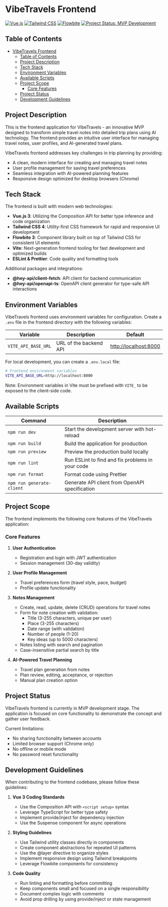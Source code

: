 # VibeTravels Frontend

[![Vue.js](https://img.shields.io/badge/Vue.js-3.5.13-42b883)](https://vuejs.org/)
[![Tailwind CSS](https://img.shields.io/badge/Tailwind-4.1.6-38bdf8)](https://tailwindcss.com/)
[![Flowbite](https://img.shields.io/badge/Flowbite-3.1.2-1c64f2)](https://flowbite.com/)
[![Project Status: MVP Development](https://img.shields.io/badge/Project%20Status-MVP%20Development-yellow)](https://github.com/10xdevs/vibe-travel)

## Table of Contents

- [VibeTravels Frontend](#vibetravels-frontend)
  - [Table of Contents](#table-of-contents)
  - [Project Description](#project-description)
  - [Tech Stack](#tech-stack)
  - [Environment Variables](#environment-variables)
  - [Available Scripts](#available-scripts)
  - [Project Scope](#project-scope)
    - [Core Features](#core-features)
  - [Project Status](#project-status)
  - [Development Guidelines](#development-guidelines)

## Project Description

This is the frontend application for VibeTravels - an innovative MVP designed to transform simple travel notes into detailed trip plans using AI technology. The frontend provides an intuitive user interface for managing travel notes, user profiles, and AI-generated travel plans.

VibeTravels frontend addresses key challenges in trip planning by providing:

- A clean, modern interface for creating and managing travel notes
- User profile management for saving travel preferences
- Seamless integration with AI-powered planning features
- Responsive design optimized for desktop browsers (Chrome)

## Tech Stack

The frontend is built with modern web technologies:

- **Vue.js 3**: Utilizing the Composition API for better type inference and code organization
- **Tailwind CSS 4**: Utility-first CSS framework for rapid and responsive UI development
- **Flowbite 3**: Component library built on top of Tailwind CSS for consistent UI elements
- **Vite**: Next-generation frontend tooling for fast development and optimized builds
- **ESLint & Prettier**: Code quality and formatting tools

Additional packages and integrations:

- **@hey-api/client-fetch**: API client for backend communication
- **@hey-api/openapi-ts**: OpenAPI client generator for type-safe API interactions

## Environment Variables

VibeTravels frontend uses environment variables for configuration. Create a `.env` file in the frontend directory with the following variables:

| Variable | Description | Default |
|----------|-------------|---------|
| `VITE_API_BASE_URL` | URL of the backend API | <http://localhost:8000> |

For local development, you can create a `.env.local` file:

```sh
# Frontend environment variables
VITE_API_BASE_URL=http://localhost:8000
```

Note: Environment variables in Vite must be prefixed with `VITE_` to be exposed to the client-side code.

## Available Scripts

| Command | Description |
|---------|-------------|
| `npm run dev` | Start the development server with hot-reload |
| `npm run build` | Build the application for production |
| `npm run preview` | Preview the production build locally |
| `npm run lint` | Run ESLint to find and fix problems in your code |
| `npm run format` | Format code using Prettier |
| `npm run generate-client` | Generate API client from OpenAPI specification |

## Project Scope

The frontend implements the following core features of the VibeTravels application:

### Core Features

1. **User Authentication**
   - Registration and login with JWT authentication
   - Session management (30-day validity)

2. **User Profile Management**
   - Travel preferences form (travel style, pace, budget)
   - Profile update functionality

3. **Notes Management**
   - Create, read, update, delete (CRUD) operations for travel notes
   - Form for note creation with validation:
     - Title (3-255 characters, unique per user)
     - Place (3-255 characters)
     - Date range (with validation)
     - Number of people (1-20)
     - Key ideas (up to 5000 characters)
   - Notes listing with search and pagination
   - Case-insensitive partial search by title

4. **AI-Powered Travel Planning**
   - Travel plan generation from notes
   - Plan review, editing, acceptance, or rejection
   - Manual plan creation option

## Project Status

VibeTravels frontend is currently in MVP development stage. The application is focused on core functionality to demonstrate the concept and gather user feedback.

Current limitations:

- No sharing functionality between accounts
- Limited browser support (Chrome only)
- No offline or mobile mode
- No password reset functionality

## Development Guidelines

When contributing to the frontend codebase, please follow these guidelines:

1. **Vue 3 Coding Standards**
   - Use the Composition API with `<script setup>` syntax
   - Leverage TypeScript for better type safety
   - Implement provide/inject for dependency injection
   - Use the Suspense component for async operations

2. **Styling Guidelines**
   - Use Tailwind utility classes directly in components
   - Create component abstractions for repeated UI patterns
   - Use the @layer directive to organize styles
   - Implement responsive design using Tailwind breakpoints
   - Leverage Flowbite components for consistency

3. **Code Quality**
   - Run linting and formatting before committing
   - Keep components small and focused on a single responsibility
   - Document complex logic with comments
   - Avoid prop drilling by using provide/inject or state management
